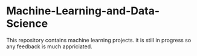 # Machine-Learning-and-Data-Science
This repository contains machine learning projects. it is still in progress so any feedback is much appriciated.
